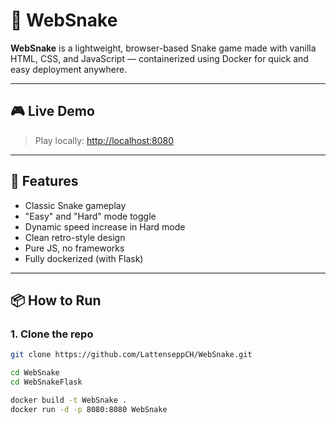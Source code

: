 # 🐍 WebSnake

**WebSnake** is a lightweight, browser-based Snake game made with vanilla HTML, CSS, and JavaScript — containerized using Docker for quick and easy deployment anywhere.

---

## 🎮 Live Demo

> Play locally: [http://localhost:8080](http://localhost:8080)

---

## 🚀 Features

- Classic Snake gameplay
- "Easy" and "Hard" mode toggle
- Dynamic speed increase in Hard mode
- Clean retro-style design
- Pure JS, no frameworks
- Fully dockerized (with Flask)

---

## 📦 How to Run

### 1. Clone the repo

```bash
git clone https://github.com/LattenseppCH/WebSnake.git

cd WebSnake
cd WebSnakeFlask

docker build -t WebSnake .
docker run -d -p 8080:8080 WebSnake